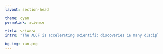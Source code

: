 ```yaml
---
layout: section-head

theme: cyan
permalink: science

title: Science
intro: "The ALCF is accelerating scientific discoveries in many disciplines, ranging from physics and materials science to biology and engineering."

bg-img: tan.png
---
```



